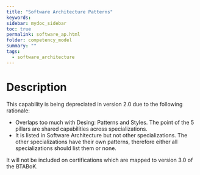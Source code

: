 ```yaml
---
title: "Software Architecture Patterns"
keywords: 
sidebar: mydoc_sidebar
toc: true
permalink: software_ap.html
folder: competency_model
summary: ""
tags:
  - software_architecture
---
```


Description 
===========

This capability is being depreciated in version 2.0 due to the following rationale:

-   Overlaps too much with Desing: Patterns and Styles. The point of the 5 pillars are shared capabilities across specializations.
-   It is listed in Software Architecture but not other specializations. The other specializations have their own patterns, therefore either all specializations should list them or none.

It will not be included on certifications which are mapped to version 3.0 of the BTABoK.